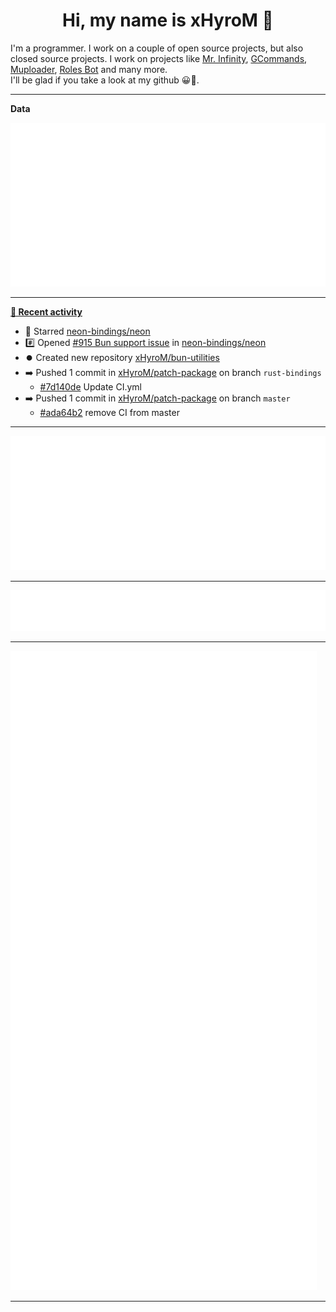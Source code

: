 <p align="center">
    <!-- <img src="https://avatars.githubusercontent.com/u/56601352" width="192" alt="hyro's pfp" /> -->
    <h1 align="center">Hi, my name is xHyroM 👋</h1>
</p>

I'm a programmer. I work on a couple of open source projects, but also closed source projects. I work on projects like [Mr. Infinity](https://discord.com/oauth2/authorize?client_id=720321585625694239&scope=bot%20applications.commands&permissions=8&redirect_uri=https://blobs.gq/imanager&prompt=consent&response_type=code), [GCommands](https://github.com/Garlic-Team/GCommands), [Muploader](https://github.com/xHyroM/Muploder), [Roles Bot](https://github.com/xHyroM/roles-bot) and many more.  
I'll be glad if you take a look at my github 😀👀.

___
**Data**

<img src="https://github.com/xHyroM/xHyroM/blob/master/.cache/base.svg">

___

**[📰 Recent activity](https://github.com/xHyroM)**
* 🌟 Starred [neon-bindings/neon](https://github.com/neon-bindings/neon)
* #️⃣ Opened [#915 Bun support issue](https://github.com/neon-bindings/neon/issues/915) in [neon-bindings/neon](https://github.com/neon-bindings/neon)
* ⏺️ Created new repository  [xHyroM/bun-utilities](https://github.com/xHyroM/bun-utilities)
* ➡️ Pushed 1 commit in [xHyroM/patch-package](https://github.com/xHyroM/patch-package) on branch `rust-bindings`
  * [#7d140de](https://github.com/xHyroM/patch-package/commit/7d140de) Update CI.yml
* ➡️ Pushed 1 commit in [xHyroM/patch-package](https://github.com/xHyroM/patch-package) on branch `master`
  * [#ada64b2](https://github.com/xHyroM/patch-package/commit/ada64b2) remove CI from master


___

<img src="https://github.com/xHyroM/xHyroM/blob/master/.cache/isocalendar.svg">

___

<img src="https://github.com/xHyroM/xHyroM/blob/master/.cache/languages.svg">

___

<img src="https://github.com/xHyroM/xHyroM/blob/master/.cache/achievements.svg">

___
